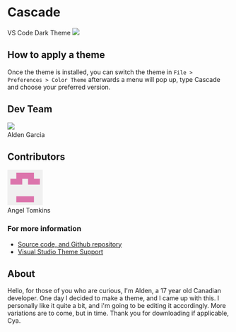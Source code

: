 # Cascade

<!--Images need to be copied directly from the link adress-->

VS Code Dark Theme
<img src="images/pictures/Example.png">

## How to apply a theme
Once the theme is installed, you can switch the theme in `File > Preferences > Color Theme` afterwards a menu will pop up, type Cascade and choose your preferred version.

## Dev Team
<img src="images/pictures/Alden-Garcia.jpg" width="80"><br/>
Alden Garcia

## Contributors
<img src="images/pictures/Angel.png" width="80"><br/>
Angel Tomkins

### For more information
* [Source code, and Github repository](https://github.com/rampus-bit/Themes-Guppy)
* [Visual Studio Theme Support](https://code.visualstudio.com/docs/getstarted/themes)

## About
Hello, for those of you who are curious, I'm Alden, a 17 year old Canadian developer. One day I decided to make a theme, and I came up with this. I personally like it quite a bit, and i'm going to be editing it accordingly. More variations are to come, but in time. Thank you for downloading if applicable, Cya.